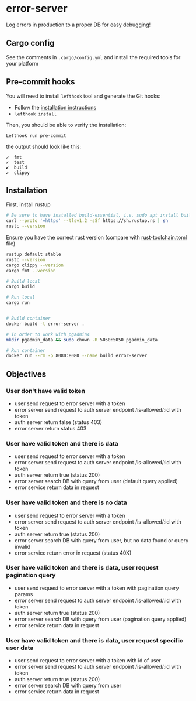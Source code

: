 # error-server
Log errors in production to a proper DB for easy debugging!

## Cargo config

See the comments in `.cargo/config.yml` and install the required tools for your platform

## Pre-commit hooks

You will need to install `lefthook` tool and generate the Git hooks:

- Follow the [installation instructions](https://github.com/evilmartians/lefthook/blob/master/docs/full_guide.md#installation)
- `lefthook install`


Then, you should be able to verify the installation:

```
Lefthook run pre-commit
```

the output should look like this:

```
✔️  fmt
✔️  test
✔️  build
✔️  clippy
```

## Installation

First, install rustup

```sh
# Be sure to have installed build-essential, i.e. sudo apt install build-essential
curl --proto '=https' --tlsv1.2 -sSf https://sh.rustup.rs | sh
rustc --version
```

Ensure you have the correct rust version (compare with [rust-toolchain.toml](rust-toolchain.toml) file)

```sh
rustup default stable
rustc --version
cargo clippy --version
cargo fmt --version
```

```sh
# Build local
cargo build

# Run local
cargo run
```

```sh

# Build container
docker build -t error-server .

# In order to work with pgadmin4
mkdir pgadmin_data && sudo chown -R 5050:5050 pgadmin_data

# Run container
docker run --rm -p 8080:8080 --name build error-server
```



## Objectives

### User don't have valid token
- user send request to error server with a token
- error server send request to auth server endpoint /is-allowed/:id with token
- auth server return false  (status 403)
- error server return status 403

### User have valid token and there is data
- user send request to error server with a token
- error server send request to auth server endpoint /is-allowed/:id with token
- auth server return true (status 200)
- error server  search DB with query from user (default query applied)
- error service return data in request

###  User have valid token and there is no data
- user send request to error server with a token
- error server send request to auth server endpoint /is-allowed/:id with token
- auth server return true (status 200)
- error server  search DB with query from user, but no data found or query invalid
- error service return error in request (status 40X)

### User have valid token and there is data, user request pagination query
- user send request to error server with a token with pagination query params
- error server send request to auth server endpoint /is-allowed/:id with token
- auth server return true (status 200)
- error server  search DB with query from user (pagination query applied)
- error service return data in request

### User have valid token and there is data, user request specific user data
- user send request to error server with a token with id of user
- error server send request to auth server endpoint /is-allowed/:id with token
- auth server return true (status 200)
- error server  search DB with query from user
- error service return data in request
